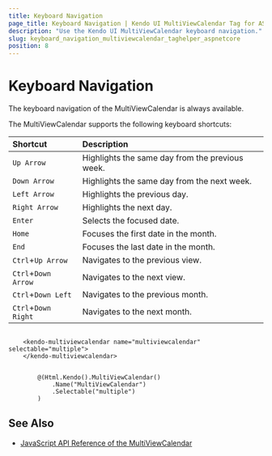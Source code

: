 ```yaml
---
title: Keyboard Navigation
page_title: Keyboard Navigation | Kendo UI MultiViewCalendar Tag for ASP.NET Core
description: "Use the Kendo UI MultiViewCalendar keyboard navigation."
slug: keyboard_navigation_multiviewcalendar_taghelper_aspnetcore
position: 8
---
```


# Keyboard Navigation

The keyboard navigation of the MultiViewCalendar is always available.

The MultiViewCalendar supports the following keyboard shortcuts:

| Shortcut            | Description                                  |
|:---                 |:---                                          |
| `Up Arrow`          | Highlights the same day from the previous week.  |
| `Down Arrow`        | Highlights the same day from the next week.      |
| `Left Arrow`        | Highlights the previous day.                     |
| `Right Arrow`       | Highlights the next day.                         |
| `Enter`             | Selects the focused date.                    |
| `Home`              | Focuses the first date in the month.         |
| `End`               | Focuses the last date in the month.          |
| `Ctrl`+`Up Arrow`   | Navigates to the previous view.                  |
| `Ctrl`+`Down Arrow` | Navigates to the next view.                      |
| `Ctrl`+`Down Left`  | Navigates to the previous month.                 |
| `Ctrl`+`Down Right` | Navigates to the next month.                     |

```tagHelper

    <kendo-multiviewcalendar name="multiviewcalendar" selectable="multiple">        
    </kendo-multiviewcalendar>

```
```Razor

        @(Html.Kendo().MultiViewCalendar()
            .Name("MultiViewCalendar")
            .Selectable("multiple")
        )
```

## See Also

* [JavaScript API Reference of the MultiViewCalendar](http://docs.telerik.com/kendo-ui/api/javascript/ui/multiviewcalendar)
